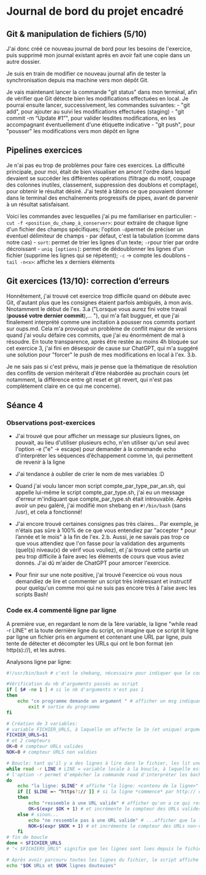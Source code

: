 # Journal de bord du projet encadré


## Git & manipulation de fichiers (5/10)

J'ai donc créé ce nouveau journal de bord pour les besoins de l'exercice, puis supprimé mon journal existant après en avoir fait une copie dans un autre dossier.

Je suis en train de modifier ce nouveau journal afin de tester la synchronisation depuis ma machine vers mon dépôt Git.

Je vais maintenant lancer la commande "git status" dans mon terminal, afin de vérifier que Git détecte bien les modifications effectuées en local.
Je pourrai ensuite lancer, successivement, les commandes suivantes:
    - "git add", pour ajouter au suivi les modifications effectuées (staging)
    - "git commit -m “Update #1”", pour valider lesdites modifications, en les accompagnant éventuellement d'une étiquette indicative
    - "git push", pour "pousser" les modifications vers mon dépôt en ligne


## Pipelines exercices

Je n'ai pas eu trop de problèmes pour faire ces exercices.
La difficulté principale, pour moi, était de bien visualiser en amont l'ordre dans lequel devaient se succéder les différentes opérations (filtrage du motif, coupage des colonnes inutiles, classement, suppression des doublons et comptage), pour obtenir le résultat désiré.
J'ai testé à tâtons ce que pouvaient donner dans le terminal des enchaînements progressifs de pipes, avant de parvenir à un résultat satisfaisant.

Voici les commandes avec lesquelles j'ai pu me familiariser en particulier:
    - `cut -f <position_du_champ_à_conserver>`: pour extraire de chaque ligne d'un fichier des champs spécifiques; l'option `-d`permet de préciser un éventuel délimiteur de champs - par défaut, c'est la tabulation (comme dans notre cas)
    - `sort`: permet de trier les lignes d'un texte; `-r`pour trier par ordre décroissant
    - `uniq [options]`: permet de dédoublonner les lignes d'un fichier (supprime les lignes qui se répètent); `-c` -> compte les doublons
    - `tail -n<x>`: affiche les x derniers éléments


## Git exercices (13/10): correction d’erreurs

Honnêtement, j'ai trouvé cet exercice trop difficile quand on débute avec Git, d'autant plus que les consignes étaient parfois ambiguës, à mon avis. Nnotamment le début de l'ex. 3.a ("Lorsque vous aurez fini votre travail (**poussé votre dernier commit**),... "), qui m'a fait bugguer, et que j'ai finalement interprété comme une incitation à pousser nos commits portant sur oups.md.
Cela m'a provoqué un problème de conflit majeur de versions quand j'ai voulu défaire ces commits, que j'ai eu énormément de mal à résoudre. En toute transparence, après être restée au moins 4h bloquée sur cet exercice 3, j'ai fini en désespoir de cause sur ChatGPT, qui m'a suggéré une solution pour "forcer" le push de mes modifications en local à l'ex. 3.b.

Je ne sais pas si c'est prévu, mais je pense que la thématique de résolution des conflits de version mériterait d'être réabordée au prochain cours (et notamment, la différence entre git reset et git revert, qui n'est pas complètement claire en ce qui me concerne).


## Séance 4

### Observations post-exercices

- J'ai trouvé que pour afficher un message sur plusieurs lignes, on pouvait, au lieu d'utiliser plusieurs echo, n'en utiliser qu'un seul avec l'option -e ("e" -> escape) pour demander à la commande echo d'interpréter les séquences d’échappement comme \n, qui permettent de revenir à la ligne

- J'ai tendance à oublier de crier le nom de mes variables :D

- Quand j'ai voulu lancer mon script compte_par_type_par_an.sh, qui appelle lui-même le script compte_par_type.sh, j'ai eu un message d'erreur m'indiquant que compte_par_type.sh était introuvable. Après avoir un peu galéré, j'ai modifié mon shebang en `#!/bin/bash` (sans /usr), et cela a fonctionné!

- J'ai encore trouvé certaines consignes pas très claires... Par exemple, je n'étais pas sûre à 100% de ce que vous entendiez par "accepter \* pour l’année et le mois" à la fin de l'ex. 2.b. Aussi, je ne savais pas trop ce que vous attendiez que l'on fasse pour la validation des arguments (quel(s) niveau(x) de vérif vous vouliez), et j'ai trouvé cette partie un peu trop difficile à faire avec les éléments de cours que vous aviez donnés. J'ai dû m'aider de ChatGPT pour amorcer l'exercice.

- Pour finir sur une note positive, j'ai trouvé l'exercice où vous nous demandiez de lire et commenter un script très intéressant et instructif pour quelqu'un comme moi qui ne suis pas encore très à l'aise avec les scripts Bash!


### Code ex.4 commenté ligne par ligne

A première vue, en regardant le nom de la 1ère variable, la ligne "while read -r LINE" et la toute dernière ligne du script, on imagine que ce script lit ligne par ligne un fichier pris en argument et contenant une URL par ligne, puis tente de détecter et décompter les URLs qui ont le bon format (en http(s)://), et les autres.

Analysons ligne par ligne:

```bash
#!/usr/bin/bash # c'est le shebang, nécessaire pour indiquer que le code doit être interprété par bash, ainsi que le chemin où trouver bash

#Vérification du nb d'arguments passés au script
if [ $# -ne 1 ] # si le nb d'arguments n'est pas 1
then
	echo "ce programme demande un argument " # afficher un msg indiquant que le programme nécessite un argument
		exit # sortie du programme
fi

# Création de 3 variables:
# variable FICHIER_URLS, à laquelle on affecte le 1e (et unique) argument passé au script (vu son nom: fichier contenant des URLS)
FICHIER_URLS=$1
# et 2 compteurs
OK=0 # compteur URLs valides
NOK=0 # compteur URLS non valdies

# Boucle: tant qu'il y a des lignes à lire dans le fichier, les lit une à une
while read -r LINE # LINE = variable locale à la boucle, à laquelle est affecté à chaque tour de boucle le contenu de chaque ligne
# l'option -r permet d'empêcher la commande read d'interpréter les backlslashes contenus dans les lignes comme des caractères d'échappement
do
	echo "la ligne: $LINE" # affiche "la ligne: <contenu de la ligne>" à chaque tour de boucle
	if [[ $LINE =∼ ^https?:// ]] # si la ligne *commence* par http:// ou https:// ('s' optionnel)
	then
		echo "ressemble à une URL valide" # afficher qu'on a ce qui ressemble à une URL valide
		OK=$(expr $OK + 1) # et incrémente le compteur des URLs valides (OK)
	else # sinon...
		echo "ne ressemble pas à une URL valide" # ...afficher que la ligne ne ressemble pas à une URL valide
		NOK=$(expr $NOK + 1) # et incrémente le compteur des URLs non-valides (NOK)
	fi
# fin de boucle
done < $FICHIER_URLS
# "< $FICHIERS_URLS" signifie que les lignes sont lues depuis le fichier FICHIER_URLS passé en argument au script

# Après avoir parcouru toutes les lignes du fichier, le script affiche un msg final avec le total des URLs valides et non-valides détectées
echo "$OK URLs et $NOK lignes douteuses"
```
